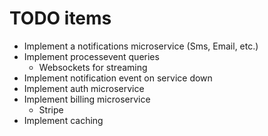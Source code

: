 # TODO items

- Implement a notifications microservice (Sms, Email, etc.)
- Implement processevent queries
  - Websockets for streaming
- Implement notification event on service down
- Implement auth microservice
- Implement billing microservice
  - Stripe
- Implement caching
